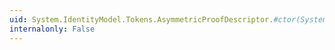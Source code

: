 ```yaml
---
uid: System.IdentityModel.Tokens.AsymmetricProofDescriptor.#ctor(System.IdentityModel.Tokens.SecurityKeyIdentifier)
internalonly: False
---
```

